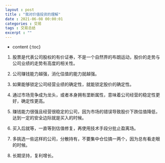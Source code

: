 ```yaml
---
layout : post
title : "我对价值投资的理解"
date : 2021-06-08 00:00:01
categories : 交易
tags : 交易总结
excerpt : ""
---
```


* content
{:toc}



1. 股票是代表公司股权的有价证券，不是一个自然界的布朗运动，股价的走势与公司业绩的走势有高度的相关性。

2. 公司赚钱能力越强，消化估值的能力就越强。

3. 如果能够锁定公司经营业绩的确定性，就能锁定股价的确定性。

4. 通过市场竞争成为龙头，或者本身拥有垄断属性，意味着公司经营的稳定性更好，确定性更高。

5. 赚钱能力很强且经营很稳定的公司，因为市场的错误导致股价下跌估值降低，达到一定的安全边际就是买入的时候。

6. 买入后就等，一直等到估值修复，再使用技术手段分批止盈离场。

7. 多挑选一些这样的公司，分散持有，不要集中仓位搞一两个，因为总有看走眼的时候。

8. 长期坚持，复利增长。









